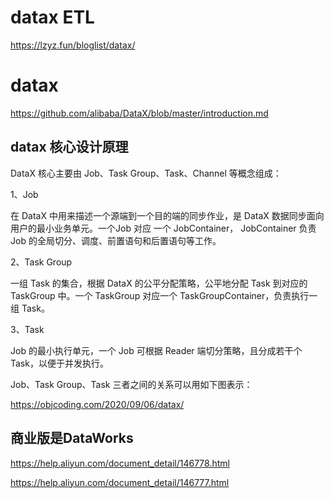 # datax ETL

https://lzyz.fun/bloglist/datax/


# datax

https://github.com/alibaba/DataX/blob/master/introduction.md


## datax 核心设计原理

DataX 核心主要由 Job、Task Group、Task、Channel 等概念组成：

1、Job

在 DataX 中用来描述一个源端到一个目的端的同步作业，是 DataX 数据同步面向用户的最小业务单元。一个Job 对应 一个 JobContainer， JobContainer 负责 Job 的全局切分、调度、前置语句和后置语句等工作。

2、Task Group

一组 Task 的集合，根据 DataX 的公平分配策略，公平地分配 Task 到对应的 TaskGroup 中。一个 TaskGroup 对应一个 TaskGroupContainer，负责执行一组 Task。

3、Task

Job 的最小执行单元，一个 Job 可根据 Reader 端切分策略，且分成若干个 Task，以便于并发执行。

Job、Task Group、Task 三者之间的关系可以用如下图表示：

https://objcoding.com/2020/09/06/datax/


## 商业版是DataWorks

https://help.aliyun.com/document_detail/146778.html

https://help.aliyun.com/document_detail/146777.html
